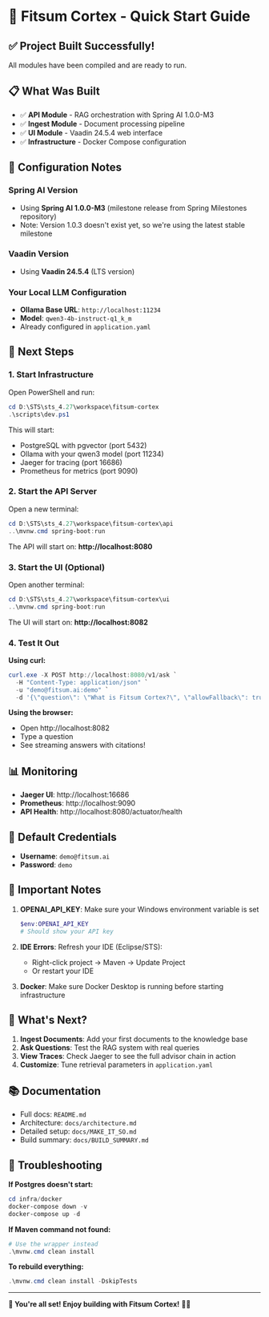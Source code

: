 # 🚀 Fitsum Cortex - Quick Start Guide

## ✅ Project Built Successfully!

All modules have been compiled and are ready to run.

## 📋 What Was Built

- ✅ **API Module** - RAG orchestration with Spring AI 1.0.0-M3
- ✅ **Ingest Module** - Document processing pipeline  
- ✅ **UI Module** - Vaadin 24.5.4 web interface
- ✅ **Infrastructure** - Docker Compose configuration

## 🔧 Configuration Notes

### Spring AI Version
- Using **Spring AI 1.0.0-M3** (milestone release from Spring Milestones repository)
- Note: Version 1.0.3 doesn't exist yet, so we're using the latest stable milestone

### Vaadin Version  
- Using **Vaadin 24.5.4** (LTS version)

### Your Local LLM Configuration
- **Ollama Base URL**: `http://localhost:11234`
- **Model**: `qwen3-4b-instruct-q1_k_m`
- Already configured in `application.yaml`

## 🚀 Next Steps

### 1. Start Infrastructure

Open PowerShell and run:
```powershell
cd D:\STS\sts_4.27\workspace\fitsum-cortex
.\scripts\dev.ps1
```

This will start:
- PostgreSQL with pgvector (port 5432)
- Ollama with your qwen3 model (port 11234)
- Jaeger for tracing (port 16686)
- Prometheus for metrics (port 9090)

### 2. Start the API Server

Open a new terminal:
```powershell
cd D:\STS\sts_4.27\workspace\fitsum-cortex\api
..\mvnw.cmd spring-boot:run
```

The API will start on: **http://localhost:8080**

### 3. Start the UI (Optional)

Open another terminal:
```powershell
cd D:\STS\sts_4.27\workspace\fitsum-cortex\ui  
..\mvnw.cmd spring-boot:run
```

The UI will start on: **http://localhost:8082**

### 4. Test It Out

**Using curl:**
```powershell
curl.exe -X POST http://localhost:8080/v1/ask `
  -H "Content-Type: application/json" `
  -u "demo@fitsum.ai:demo" `
  -d '{\"question\": \"What is Fitsum Cortex?\", \"allowFallback\": true}'
```

**Using the browser:**
- Open http://localhost:8082
- Type a question
- See streaming answers with citations!

## 📊 Monitoring

- **Jaeger UI**: http://localhost:16686
- **Prometheus**: http://localhost:9090
- **API Health**: http://localhost:8080/actuator/health

## 🔐 Default Credentials

- **Username**: `demo@fitsum.ai`
- **Password**: `demo`

## 📝 Important Notes

1. **OPENAI_API_KEY**: Make sure your Windows environment variable is set
   ```powershell
   $env:OPENAI_API_KEY
   # Should show your API key
   ```

2. **IDE Errors**: Refresh your IDE (Eclipse/STS):
   - Right-click project → Maven → Update Project
   - Or restart your IDE

3. **Docker**: Make sure Docker Desktop is running before starting infrastructure

## 🎯 What's Next?

1. **Ingest Documents**: Add your first documents to the knowledge base
2. **Ask Questions**: Test the RAG system with real queries
3. **View Traces**: Check Jaeger to see the full advisor chain in action
4. **Customize**: Tune retrieval parameters in `application.yaml`

## 📚 Documentation

- Full docs: `README.md`
- Architecture: `docs/architecture.md`  
- Detailed setup: `docs/MAKE_IT_SO.md`
- Build summary: `docs/BUILD_SUMMARY.md`

## 🐛 Troubleshooting

**If Postgres doesn't start:**
```powershell
cd infra/docker
docker-compose down -v
docker-compose up -d
```

**If Maven command not found:**
```powershell
# Use the wrapper instead
.\mvnw.cmd clean install
```

**To rebuild everything:**
```powershell
.\mvnw.cmd clean install -DskipTests
```

---

**🎉 You're all set! Enjoy building with Fitsum Cortex!** 🧠✨

